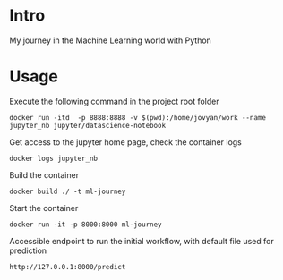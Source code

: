 # Intro
My journey in the Machine Learning world with Python

# Usage
Execute the following command in the project root folder
```shell
docker run -itd  -p 8888:8888 -v $(pwd):/home/jovyan/work --name jupyter_nb jupyter/datascience-notebook
```
Get access to the jupyter home page, check the container logs
```shell
docker logs jupyter_nb
```

Build the container
```shell
docker build ./ -t ml-journey
```

Start the container
```shell
docker run -it -p 8000:8000 ml-journey
```

Accessible endpoint to run the initial workflow, with default file used for prediction
```shell
http://127.0.0.1:8000/predict
```